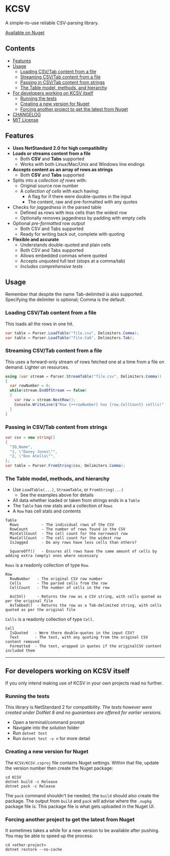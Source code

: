 # KCSV

A simple-to-use reliable CSV-parsing library.

[Available on Nuget](https://www.nuget.org/packages/KCSV/)

## Contents

- [Features](#features)
- [Usage](#usage)
  - [Loading CSV/Tab content from a file](#loading-csvtab-content-from-a-file)
  - [Streaming CSV/Tab content from a file](#streaming-csvtab-content-from-a-file)
  - [Passing in CSV/Tab content from strings](#passing-in-csvtab-content-from-strings)
  - [The Table model, methods, and hierarchy](#the-table-model-methods-and-hierarchy)
- [For developers working on KCSV itself](#for-developers-working-on-kcsv-itself)
  - [Running the tests](#running-the-tests)
  - [Creating a new version for Nuget](#creating-a-new-version-for-nuget)
  - [Forcing another project to get the latest from Nuget](#forcing-another-project-to-get-the-latest-from-nuget)
- [CHANGELOG](./CHANGELOG.md)
- [MIT License](./LICENSE.txt)

## Features

- **Uses NetStandard 2.0 for high compatibility**
- **Loads or streams content from a file**
  - Both **CSV** and **Tabs** supported
  - Works with both Linux/Mac/Unix and Windows line endings
- **Accepts content as an array of rows as strings**
  - Both **CSV** and **Tabs** supported
- Splits into a *collection of rows* with:
  - Original source row number
  - A *collection of cells* with each having:
    - A flag for if there were double-quotes in the input
    - The content, raw and pre-formatted with any quotes
- Checks for *jaggedness* in the parsed table
  - Defined as rows with less cells than the widest row
  - Optionally removes jaggedness by padding with empty cells
- Optional *pre-formatted* row *output*
  - Both CSV and Tabs supported
  - Ready for writing back out, complete with quoting
- **Flexible and accurate**
  - Understands double-quoted and plain cells
  - Both CSV and Tabs supported
  - Allows embedded commas where quoted
  - Accepts unquoted full text (stops at a comma/tab)
  - *Includes comprehensive tests*

## Usage

Remember that despite the name Tab-delimited is also supported.
Specifying the delimiter is optional; Comma is the default.

### Loading CSV/Tab content from a file

This loads all the rows in one hit.

``` cs
var table = Parser.LoadTable("file.csv", Delimiters.Comma);
var table = Parser.LoadTable("file.tab", Delimiters.Tab);
```

### Streaming CSV/Tab content from a file

This uses a forward-only stream of rows fetched one at
a time from a file on demand.  Lighter on resources.

``` cs
using (var stream = Parser.StreamTable("file.csv", Delimiters.Comma))
{
  var rowNumber = 0;
  while(stream.EndOfStream == false)
  {
    var row = stream.NextRow();
    Console.WriteLine($"Row {++rowNumber} has {row.CellCount} cell(s)")
  }
}
```

### Passing in CSV/Tab content from strings

``` cs
var csv = new string[]
{
  "ID,Name",
  "1, \"Davey Jones\"",
  "2, \"Don Atello\"",
};
var table = Parser.FromString(csv, Delimiters.Comma);
```

### The Table model, methods, and hierarchy

- Use `LoadTable(...)`, `StreamTable`, or `FromString(...)`
  - See the examples above for details
- All data whether loaded or taken from strings ends in a `Table`
- The `Table` has row stats and a collection of `Rows`
- A `Row` has cell stats and contents

``` text
Table
  Rows          - The individual rows of the CSV
  RowCount      - The number of rows found in the CSV
  MinCellCount  - The cell count for the narrowest row
  MaxCellCount  - The cell count for the widest row
  IsJagged      - Do any rows have less cells than others?

  SquareOff()   - Ensures all rows have the same amount of cells by adding extra (empty) ones where necessary
```

`Rows` is a readonly collection of type `Row`.

``` text
Row
  RowNumber   - The original CSV row number
  Cells       - The parsed cells from the row
  CellCount   - The number of cells in the row

  AsCSV()     - Returns the row as a CSV string, with cells quoted as per the original file
  AsTabbed()  - Returns the row as a Tab-delimited string, with cells quoted as per the original file
```

`Cells` is a readonly collection of type `Cell`.

``` text
Cell
  IsQuoted   - Were there double-quotes in the input CSV?
  Text       - The text, with any quoting from the original CSV content removed
  Formatted  - The text, wrapped in quotes if the originalCSV content included them
```

---

## For developers working on KCSV itself

If you only intend making use of KCSV in your own projects read no further.

### Running the tests

This library is NetStandard 2 for compatibility.
*The tests however were created under DotNet 8 and no guarantees are offered for earlier versions.*

- Open a terminal/command prompt
- Navigate into the *solution* folder
- Run `dotnet test`
- Run `dotnet test -v n` for more detail

### Creating a new version for Nuget

The `KCSV/KCSV.csproj` file contains Nuget settings. Within that file, update the version number then create the Nuget package:

``` shell
cd KCSV
dotnet build -c Release
dotnet pack -c Release
```

The `pack` command shouldn't be needed; the `build` should also create the package.
The output from `build` and `pack` will advise where the `.nupkg` package file is.
This package file is what gets uploaded in the Nuget UI.

### Forcing another project to get the latest from Nuget

It sometimes takes a while for a new version to be available after pushing. You may be able to speed up the process:

``` shell
cd <other-project>
dotnet restore --no-cache
```

